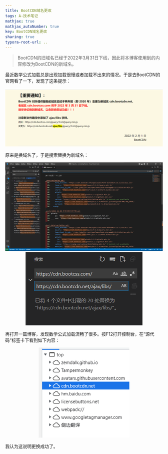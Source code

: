 ```yaml
---
title: BootCDN域名更改
tags: A-技术笔记
mathjax: true
mathjax_autoNumber: true
key: BootCDN域名更改
sharing: true
typora-root-url: ..
---
```


> BootCDN的旧域名已经于2022年3月31日下线，因此将本博客使用到的内容修改为BootCDN的新域名。

<!--more-->

最近数学公式加载总是出现加载很慢或者加载不出来的情况。于是去BootCDN的官网看了一下，发现了这条提示：

<center><img src="/assets/images/本站相关/BootCDN通知.png" alt="BootCDN通知" style="zoom: 100%;" /></center>

原来是换域名了，于是搜索替换为新域名：

<center><img src="/assets/images/本站相关/更换BootCDN域名1.png" alt="更换BootCDN域名1" style="zoom: 100%;" /></center>

<center><img src="/assets/images/本站相关/更换BootCDN域名2.png" alt="更换BootCDN域名2" style="zoom: 100%;" /></center>

再打开一篇博客，发现数学公式加载流畅了很多。按F12打开控制台，在“源代码”标签卡下看到如下内容：

<center><img src="/assets/images/本站相关/成功更换BootCDN域名.png" alt="成功更换BootCDN域名" style="zoom: 100%;" /></center>

我认为这说明更换成功了。